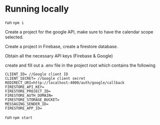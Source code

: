 # Running locally

run `npm i`

Create a project for the google API, make sure to have the calendar scope selected.

Create a project in Firebase, create a firestore database.


Obtain all the necessary API keys (Firebase & Google)

create and fill out a .env file in the project root which contains the following

```
CLIENT_ID= //Google client ID
CLIENT_SECRET= //Google client secret
REDIRECT_URI=http://localhost:4000/auth/google/callback
FIRESTORE_API_KEY=
FIRESTORE_PROJECT_ID=
FIRESTORE_AUTH_DOMAIN=
FIRESTORE_STORAGE_BUCKET=
MESSAGING_SENDER_ID=
FIRESTORE_APP_ID=
```

run `npm start`
